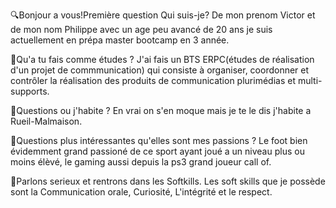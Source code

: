 🔍Bonjour a vous!Première question Qui suis-je?
De mon prenom Victor et de mon nom Philippe avec un age peu avancé de 20 ans je suis actuellement en prépa master bootcamp en 3 année.

👔Qu'a tu fais comme études ?
J'ai fais un BTS ERPC(études de réalisation d'un projet de commmunication) qui consiste à organiser, coordonner et contrôler la réalisation des produits de communication plurimédias et multi-supports.

🧐Questions ou j'habite ?
En vrai on s'en moque mais je te le dis j'habite a Rueil-Malmaison.

📱Questions plus intéressantes qu'elles sont mes passions ?
Le foot bien évidemment grand passioné de ce sport ayant joué a un niveau plus ou moins élèvé, le gaming aussi depuis la ps3 grand joueur call of.

🎨Parlons serieux et rentrons dans les Softkills.
Les soft skills que je possède sont la Communication orale, Curiosité, L'intégrité et le respect.
